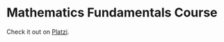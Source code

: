 # Mathematics Fundamentals Course

Check it out on [Platzi](https://platzi.com/clases/fundamentos-matematicas).
